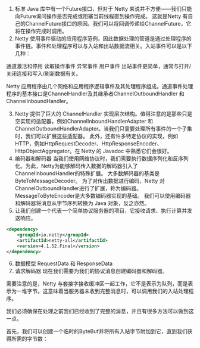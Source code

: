 1. 标准 Java 库中有一个Future接口，但对于 Netty 来说并不方便——我们只能向Future询问操作是否完成或阻塞当前线程直到操作完成。 
这就是Netty 有自己的ChannelFuture接口的原因。我们可以将回调传递给ChannelFuture，它将在操作完成时调用。
2. Netty 使用事件驱动的应用程序范例，因此数据处理的管道是通过处理程序的事件链。事件和处理程序可以与入站和出站数据流相关。入站事件可以是以下几种：

通道激活和停用
读取操作事件
异常事件
用户事件
出站事件更简单，通常与打开/关闭连接和写入/刷新数据有关。

Netty 应用程序由几个网络和应用程序逻辑事件及其处理程序组成。通道事件处理程序的基本接口是ChannelHandler及其继承者ChannelOutboundHandler
和ChannelInboundHandler。

3. Netty 提供了巨大的 ChannelHandler 实现层次结构。值得注意的是那些只是空实现的适配器，例如ChannelInboundHandlerAdapter
和ChannelOutboundHandlerAdapter。当我们只需要处理所有事件的一个子集时，我们可以扩展这些适配器。
此外，还有许多特定协议的实现，例如 HTTP，例如HttpRequestDecoder、HttpResponseEncoder、HttpObjectAggregator。在 Netty 的 Javadoc 
中熟悉它们会很好。
4. 编码器和解码器
当我们使用网络协议时，我们需要执行数据序列化和反序列化。为此，Netty为能够解码传入数据的解码器引入了ChannelInboundHandler的特殊扩展。 
大多数解码器的基类是ByteToMessageDecoder。
为了对传出数据进行编码，Netty 对ChannelOutboundHandler进行了扩展，称为编码器。MessageToByteEncoder是大多数编码器实现的基础。
我们可以使用编码器和解码器将消息从字节序列转换为 Java 对象，反之亦然。
5. 让我们创建一个代表一个简单协议服务器的项目，它接收请求、执行计算并发送响应。
```xml
<dependency>
    <groupId>io.netty</groupId>
    <artifactId>netty-all</artifactId>
    <version>4.1.52.Final</version>
</dependency>
```
6. 数据模型
   RequestData 和 ResponseData
7. 请求解码器
现在我们需要为我们的协议消息创建编码器和解码器。

需要注意的是，Netty 与套接字接收缓冲区一起工作，它不是表示为队列，而是表示为一堆字节。这意味着当服务器未收到完整消息时，可以调用我们的入站处理程序。

我们必须确保在处理之前我们已经收到了完整的消息，并且有很多方法可以做到这一点。

首先，我们可以创建一个临时的ByteBuf并将所有入站字节附加到它，直到我们获得所需的字节数：